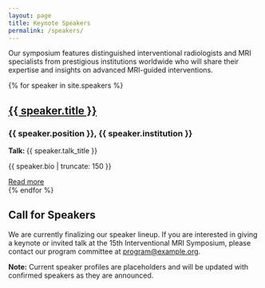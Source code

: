```yaml
---
layout: page
title: Keynote Speakers
permalink: /speakers/
---
```


Our symposium features distinguished interventional radiologists and MRI specialists from prestigious institutions worldwide who will share their expertise and insights on advanced MRI-guided interventions.

{% for speaker in site.speakers %}
<div class="speaker-card">
  <h2><a href="{{ speaker.url | relative_url }}">{{ speaker.title }}</a></h2>
  <h3>{{ speaker.position }}, {{ speaker.institution }}</h3>
  <p><strong>Talk: </strong>{{ speaker.talk_title }}</p>
  <p>{{ speaker.bio | truncate: 150 }}</p>
  <a href="{{ speaker.url | relative_url }}" class="read-more">Read more</a>
</div>
{% endfor %}

## Call for Speakers

We are currently finalizing our speaker lineup. If you are interested in giving a keynote or invited talk at the 15th Interventional MRI Symposium, please contact our program committee at [program@example.org](mailto:program@example.org).

**Note:** Current speaker profiles are placeholders and will be updated with confirmed speakers as they are announced.
